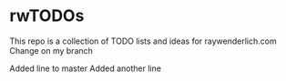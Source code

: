 # rwTODOs

This repo is a collection of TODO lists and ideas for raywenderlich.com
Change on my branch

Added line to master
Added another line
